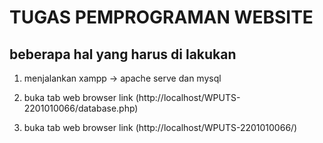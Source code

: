 # TUGAS PEMPROGRAMAN WEBSITE

## beberapa hal yang harus di lakukan

1. menjalankan xampp -> apache serve dan mysql

2. buka tab web browser link (http://localhost/WPUTS-2201010066/database.php)

3. buka tab web browser link (http://localhost/WPUTS-2201010066/)
